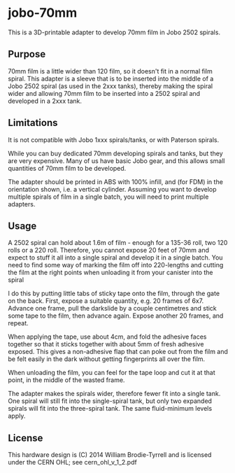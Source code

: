 # jobo-70mm

This is a 3D-printable adapter to develop 70mm film in Jobo 2502 spirals.

## Purpose

70mm film is a little wider than 120 film, so it doesn't fit in a normal film spiral.  This adapter 
is a sleeve that is to be inserted into the middle of a Jobo 2502 spiral (as used in the 2xxx tanks),
thereby making the spiral wider and allowing 70mm film to be inserted into a 2502 spiral and developed
in a 2xxx tank.

## Limitations

It is not compatible with Jobo 1xxx spirals/tanks, or with Paterson spirals.

While you can buy dedicated 70mm developing spirals and tanks, but they are very expensive.  Many of us
have basic Jobo gear, and this allows small quantities of 70mm film to be developed.

The adapter should be printed in ABS with 100% infill, and (for FDM) in the orientation shown, i.e. a vertical cylinder.
Assuming you want to develop multiple spirals of film in a single batch, you will need to print multiple adapters.

## Usage

A 2502 spiral can hold about 1.6m of film - enough for a 135-36 roll, two 120 rolls or a 220 roll.
Therefore, you cannot expose 20 feet of 70mm and expect to stuff it all into a single spiral and develop
it in a single batch.  You need to find some way of marking the film off into 220-lengths and cutting the film
at the right points when unloading it from your canister into the spiral

I do this by putting little tabs of sticky tape onto the film, through the gate on the back.  First, expose 
a suitable quantity, e.g. 20 frames of 6x7.  Advance one frame, pull the darkslide by a couple centimetres and
stick some tape to the film, then advance again.  Expose another 20 frames, and repeat.

When applying the tape, use about 4cm, and fold the adhesive faces together so that it sticks together with
about 5mm of fresh adhesive exposed.  This gives a non-adhesive flap that can poke out from the film and be
felt easily in the dark without getting fingerprints all over the film.

When unloading the film, you can feel for the tape loop and cut it at that point, in the middle of the wasted frame.

The adapter makes the spirals wider, therefore fewer fit into a single tank.  One spiral will still fit into the
single-spiral tank, but only two expanded spirals will fit into the three-spiral tank.  The same fluid-minimum
levels apply.

## License

This hardware design is (C) 2014 William Brodie-Tyrrell and is licensed under the CERN OHL; see cern_ohl_v_1_2.pdf
